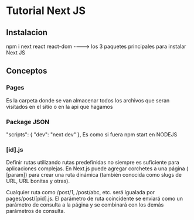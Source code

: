 # Tutorial Next JS

## Instalacion

npm i next react react-dom ----> los 3 paquetes principales para instalar Next JS

## Conceptos

### Pages
 Es la carpeta donde se van almacenar todos los 
archivos que seran visitados en el sitio o en la api que hagamos

### Package JSON

 "scripts": {
    "dev": "next dev"
  }, 
  Es como si fuera npm start en NODEJS
### [id].js

Definir rutas utilizando rutas predefinidas no siempre es suficiente para aplicaciones complejas. En Next.js puede agregar corchetes a una página ( [param]) para crear una ruta dinámica (también conocida como slugs de URL, URL bonitas y otras).

Cualquier ruta como /post/1, /post/abc, etc. será igualada por pages/post/[pid].js. El parámetro de ruta coincidente se enviará como un parámetro de consulta a la página y se combinará con los demás parámetros de consulta.

